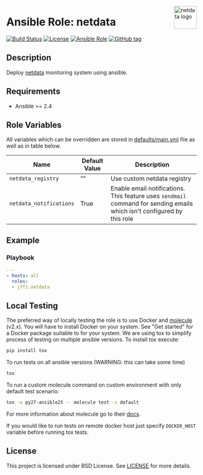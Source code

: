 <p><img src="https://pbs.twimg.com/profile_images/734637357480194048/dqVkYxwm_400x400.jpg" alt="netdata logo" title="netdata" align="right" height="60" /></p>

# Ansible Role: netdata

[![Build Status](https://travis-ci.org/jffz/ansible-netdata.svg?branch=master)](https://travis-ci.org/jffz/ansible-netdata)
[![License](https://img.shields.io/badge/license-BSD%20License-brightgreen.svg)](https://opensource.org/licenses/BSD-2-Clause)
[![Ansible Role](https://img.shields.io/badge/ansible%20role-jffz.netdata-blue.svg)](https://galaxy.ansible.com/jffz/ansible/)
[![GitHub tag](https://img.shields.io/github/tag/jffz/ansible-netdata.svg)](https://github.com/cloudalchemy/ansible-netdata/tags)

## Description

Deploy [netdata](https://github.com/firehol/netdata) monitoring system using ansible.

## Requirements

- Ansible >= 2.4

## Role Variables

All variables which can be overridden are stored in [defaults/main.yml](defaults/main.yml) file as well as in table below.

| Name           | Default Value | Description                        |
| -------------- | ------------- | -----------------------------------|
| `netdata_registry` | "" | Use custom netdata registry |
| `netdata_notifications` | True | Enable email notifications. This feature uses `sendmail` command for sending emails which isn't configured by this role |

## Example

### Playbook

```yaml
---
- hosts: all
  roles:
  - jffz.netdata
```

## Local Testing

The preferred way of locally testing the role is to use Docker and [molecule](https://github.com/metacloud/molecule) (v2.x). You will have to install Docker on your system. See "Get started" for a Docker package suitable to for your system.
We are using tox to simplify process of testing on multiple ansible versions. To install tox execute:
```sh
pip install tox
```
To run tests on all ansible versions (WARNING: this can take some time)
```sh
tox
```
To run a custom molecule command on custom environment with only default test scenario:
```sh
tox -e py27-ansible25 -- molecule test -s default
```
For more information about molecule go to their [docs](http://molecule.readthedocs.io/en/latest/).

If you would like to run tests on remote docker host just specify `DOCKER_HOST` variable before running tox tests.

## License

This project is licensed under BSD License. See [LICENSE](/LICENSE) for more details.
